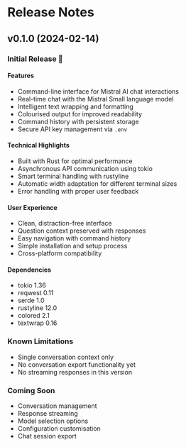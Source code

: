 # Release Notes

## v0.1.0 (2024-02-14)

### Initial Release 🚀

#### Features
- Command-line interface for Mistral AI chat interactions
- Real-time chat with the Mistral Small language model
- Intelligent text wrapping and formatting
- Colourised output for improved readability
- Command history with persistent storage
- Secure API key management via `.env`

#### Technical Highlights
- Built with Rust for optimal performance
- Asynchronous API communication using tokio
- Smart terminal handling with rustyline
- Automatic width adaptation for different terminal sizes
- Error handling with proper user feedback

#### User Experience
- Clean, distraction-free interface
- Question context preserved with responses
- Easy navigation with command history
- Simple installation and setup process
- Cross-platform compatibility

#### Dependencies
- tokio 1.36
- reqwest 0.11
- serde 1.0
- rustyline 12.0
- colored 2.1
- textwrap 0.16

### Known Limitations
- Single conversation context only
- No conversation export functionality yet
- No streaming responses in this version

### Coming Soon
- Conversation management
- Response streaming
- Model selection options
- Configuration customisation
- Chat session export 